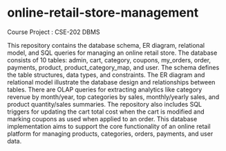 # online-retail-store-management
Course Project : CSE-202 DBMS

This repository contains the database schema, ER diagram, relational model, and SQL queries for managing an online retail store. The database consists of 10 tables: admin, cart, category, coupons, my_orders, order, payments, product, product_category_map, and user. The schema defines the table structures, data types, and constraints. The ER diagram and relational model illustrate the database design and relationships between tables. There are OLAP queries for extracting analytics like category revenue by month/year, top categories by sales, monthly/yearly sales, and product quantity/sales summaries. The repository also includes SQL triggers for updating the cart total cost when the cart is modified and marking coupons as used when applied to an order. This database implementation aims to support the core functionality of an online retail platform for managing products, categories, orders, payments, and user data.
